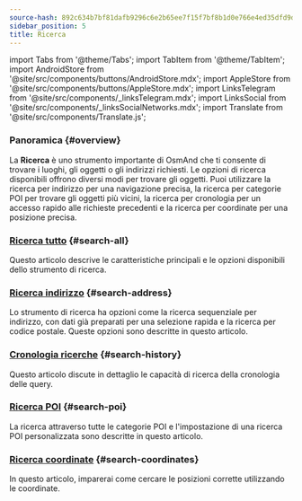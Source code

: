 ```yaml
---
source-hash: 892c634b7bf81dafb9296c6e2b65ee7f15f7bf8b1d0e766e4ed35dfd9df8901e
sidebar_position: 5
title: Ricerca
---
```

import Tabs from '@theme/Tabs';
import TabItem from '@theme/TabItem';
import AndroidStore from '@site/src/components/buttons/AndroidStore.mdx';
import AppleStore from '@site/src/components/buttons/AppleStore.mdx';
import LinksTelegram from '@site/src/components/_linksTelegram.mdx';
import LinksSocial from '@site/src/components/_linksSocialNetworks.mdx';
import Translate from '@site/src/components/Translate.js';


### Panoramica {#overview}

La **Ricerca** è uno strumento importante di OsmAnd che ti consente di trovare i luoghi, gli oggetti o gli indirizzi richiesti. Le opzioni di ricerca disponibili offrono diversi modi per trovare gli oggetti. Puoi utilizzare la ricerca per indirizzo per una navigazione precisa, la ricerca per categorie POI per trovare gli oggetti più vicini, la ricerca per cronologia per un accesso rapido alle richieste precedenti e la ricerca per coordinate per una posizione precisa.


### [Ricerca tutto](./search-all.md) {#search-all}

Questo articolo descrive le caratteristiche principali e le opzioni disponibili dello strumento di ricerca.


### [Ricerca indirizzo](./search-address.md) {#search-address}

Lo strumento di ricerca ha opzioni come la ricerca sequenziale per indirizzo, con dati già preparati per una selezione rapida e la ricerca per codice postale. Queste opzioni sono descritte in questo articolo.


### [Cronologia ricerche](./search-history.md) {#search-history}

Questo articolo discute in dettaglio le capacità di ricerca della cronologia delle query.


### [Ricerca POI](./search-poi.md) {#search-poi}

La ricerca attraverso tutte le categorie POI e l'impostazione di una ricerca POI personalizzata sono descritte in questo articolo.


### [Ricerca coordinate](./search-coordinates.md) {#search-coordinates}

In questo articolo, imparerai come cercare le posizioni corrette utilizzando le coordinate.